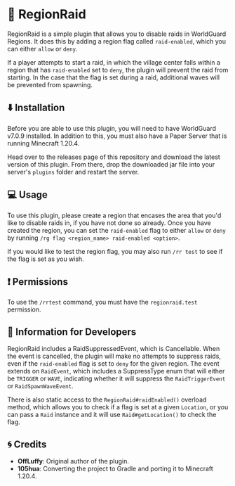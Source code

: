 # 🔨 RegionRaid

RegionRaid is a simple plugin that allows you to disable raids in WorldGuard Regions. It does this by
adding a region flag called `raid-enabled`, which you can either `allow` or `deny`.

If a player attempts to start a raid, in which the village center falls within a region that has
`raid-enabled` set to `deny`, the plugin will prevent the raid from starting. In the case that the flag
is set during a raid, additional waves will be prevented from spawning.

## ⬇️ Installation

Before you are able to use this plugin, you will need to have WorldGuard v7.0.9 installed. In addition
to this, you must also have a Paper Server that is running Minecraft 1.20.4.

Head over to the releases page of this repository and download the latest version of this plugin. From
there, drop the downloaded jar file into your server's `plugins` folder and restart the server.

## 💻 Usage

To use this plugin, please create a region that encases the area that you'd like to disable raids in, if
you have not done so already. Once you have created the region, you can set the `raid-enabled` flag
to either `allow` or `deny` by running `/rg flag <region_name> raid-enabled <option>`.

If you would like to test the region flag, you may also run `/rr test` to see if the flag is set as you
wish.

## ❗ Permissions

To use the `/rrtest` command, you must have the `regionraid.test` permission.

## 📜 Information for Developers

RegionRaid includes a RaidSuppressedEvent, which is Cancellable. When the event is cancelled, the
plugin will make no attempts to suppress raids, even if the `raid-enabled` flag is set to `deny` for
the given region. The event extends on `RaidEvent`, which includes a SuppressType enum that will either
be `TRIGGER` or `WAVE`, indicating whether it will suppress the `RaidTriggerEvent` or
`RaidSpawnWaveEvent`.

There is also static access to the `RegionRaid#raidEnabled()` overload method, which allows you to check
if a flag is set at a given `Location`, or you can pass a `Raid` instance and it will use
`Raid#getLocation()` to check the flag.

## 🌀 Credits

- **OffLuffy**: Original author of the plugin.
- **105hua**: Converting the project to Gradle and porting it to Minecraft 1.20.4.